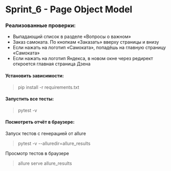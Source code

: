 # Sprint_6 - Page Object Model

### Реализованные проверки:
- Выпадающий список в разделе «Вопросы о важном»
- Заказ самоката. По кнопкам «Заказать» вверху страницы и внизу
- Если нажать на логотип «Самоката», попадёшь на главную страницу «Самоката»
- Если нажать на логотип Яндекса, в новом окне через редирект откроется главная страница Дзена


#### Установить зависимости:

> pip install -r requirements.txt

#### Запустить все тесты:

> pytest -v

#### Посмотреть отчёт в браузере:

Запуск тестов с генерацией от allure
> pytest -v --alluredir=allure_results  
 
Просмотр тестов в браузере
> allure serve allure_results
